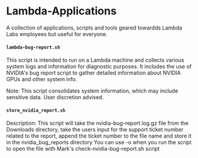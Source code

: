 # Lambda-Applications
A collection of applications, scripts and tools geared towardds Lambda Labs employees but useful for everyone. 

#### `lambda-bug-report.sh`
This script is intended to run on a Lambda machine and collects various system logs and information for diagnostic purposes.
It includes the use of NVIDIA's bug report script to gather detailed information about NVIDIA GPUs and other system info.

Note: This script consolidates system information, which may include sensitive data. User discretion advised.


#### `store_nvidia_report.sh`
Description: This script will take the nvidia-bug-report.log.gz file from the Downloads directory,
take the users input for the support ticket number related to the report, 
append the ticket number to the file name and store it in the nvidia_bug_reports directory
You can use -o when you run the script to open the file with Mark's check-nvidia-bug-report.sh script
